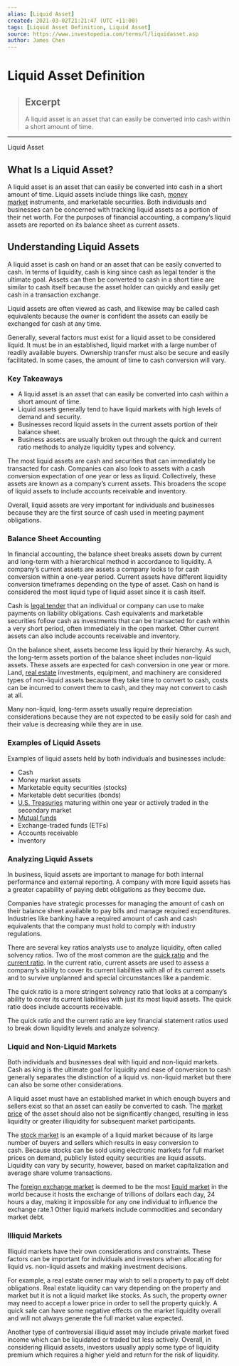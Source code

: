 ```yaml
---
alias: [Liquid Asset]
created: 2021-03-02T21:21:47 (UTC +11:00)
tags: [Liquid Asset Definition, Liquid Asset]
source: https://www.investopedia.com/terms/l/liquidasset.asp
author: James Chen
---
```


# Liquid Asset Definition

> ## Excerpt
> A liquid asset is an asset that can easily be converted into cash within a short amount of time.

---

Liquid Asset
## What Is a Liquid Asset?

A liquid asset is an asset that can easily be converted into cash in a short amount of time. Liquid assets include things like cash, [money market](https://www.investopedia.com/terms/m/moneymarket.asp) instruments, and marketable securities. Both individuals and businesses can be concerned with tracking liquid assets as a portion of their net worth. For the purposes of financial accounting, a company’s liquid assets are reported on its balance sheet as current assets.

## Understanding Liquid Assets

A liquid asset is cash on hand or an asset that can be easily converted to cash. In terms of liquidity, cash is king since cash as legal tender is the ultimate goal. Assets can then be converted to cash in a short time are similar to cash itself because the asset holder can quickly and easily get cash in a transaction exchange.

Liquid assets are often viewed as cash, and likewise may be called cash equivalents because the owner is confident the assets can easily be exchanged for cash at any time.

Generally, several factors must exist for a liquid asset to be considered liquid. It must be in an established, liquid market with a large number of readily available buyers. Ownership transfer must also be secure and easily facilitated. In some cases, the amount of time to cash conversion will vary.

### Key Takeaways

-   A liquid asset is an asset that can easily be converted into cash within a short amount of time.
-   Liquid assets generally tend to have liquid markets with high levels of demand and security.
-   Businesses record liquid assets in the current assets portion of their balance sheet.
-   Business assets are usually broken out through the quick and current ratio methods to analyze liquidity types and solvency.

The most liquid assets are cash and securities that can immediately be transacted for cash. Companies can also look to assets with a cash conversion expectation of one year or less as liquid. Collectively, these assets are known as a company’s current assets. This broadens the scope of liquid assets to include accounts receivable and inventory.

Overall, liquid assets are very important for individuals and businesses because they are the first source of cash used in meeting payment obligations.

### Balance Sheet Accounting

In financial accounting, the balance sheet breaks assets down by current and long-term with a hierarchical method in accordance to liquidity. A company’s current assets are assets a company looks to for cash conversion within a one-year period. Current assets have different liquidity conversion timeframes depending on the type of asset. Cash on hand is considered the most liquid type of liquid asset since it is cash itself.

Cash is [legal tender](https://www.investopedia.com/terms/l/legal-tender.asp) that an individual or company can use to make payments on liability obligations. Cash equivalents and marketable securities follow cash as investments that can be transacted for cash within a very short period, often immediately in the open market. Other current assets can also include accounts receivable and inventory.

On the balance sheet, assets become less liquid by their hierarchy. As such, the long-term assets portion of the balance sheet includes non-liquid assets. These assets are expected for cash conversion in one year or more. Land, [real estate](https://www.investopedia.com/terms/r/realestate.asp) investments, equipment, and machinery are considered types of non-liquid assets because they take time to convert to cash, costs can be incurred to convert them to cash, and they may not convert to cash at all.

Many non-liquid, long-term assets usually require depreciation considerations because they are not expected to be easily sold for cash and their value is decreasing while they are in use.

### Examples of Liquid Assets

Examples of liquid assets held by both individuals and businesses include:

-   Cash
-   Money market assets
-   Marketable equity securities (stocks)
-   Marketable debt securities (bonds)
-   [U.S. Treasuries](https://www.investopedia.com/terms/t/treasurybond.asp) maturing within one year or actively traded in the secondary market
-   [Mutual funds](https://www.investopedia.com/terms/m/mutualfund.asp)
-   Exchange-traded funds (ETFs)
-   Accounts receivable
-   Inventory

### Analyzing Liquid Assets

In business, liquid assets are important to manage for both internal performance and external reporting. A company with more liquid assets has a greater capability of paying debt obligations as they become due.

Companies have strategic processes for managing the amount of cash on their balance sheet available to pay bills and manage required expenditures. Industries like banking have a required amount of cash and cash equivalents that the company must hold to comply with industry regulations.

There are several key ratios analysts use to analyze liquidity, often called solvency ratios. Two of the most common are the [quick ratio](https://www.investopedia.com/terms/q/quickratio.asp) and the [current ratio](https://www.investopedia.com/terms/c/currentratio.asp). In the current ratio, current assets are used to assess a company’s ability to cover its current liabilities with all of its current assets and to survive unplanned and special circumstances like a pandemic.

The quick ratio is a more stringent solvency ratio that looks at a company’s ability to cover its current liabilities with just its most liquid assets. The quick ratio does include accounts receivable.

The quick ratio and the current ratio are key financial statement ratios used to break down liquidity levels and analyze solvency.

### Liquid and Non-Liquid Markets

Both individuals and businesses deal with liquid and non-liquid markets. Cash as king is the ultimate goal for liquidity and ease of conversion to cash generally separates the distinction of a liquid vs. non-liquid market but there can also be some other considerations.

A liquid asset must have an established market in which enough buyers and sellers exist so that an asset can easily be converted to cash. The [market price](https://www.investopedia.com/terms/m/market-price.asp) of the asset should also not be significantly changed, resulting in less liquidity or greater illiquidity for subsequent market participants.

The [stock market](https://www.investopedia.com/terms/s/stockmarket.asp) is an example of a liquid market because of its large number of buyers and sellers which results in easy conversion to cash. Because stocks can be sold using electronic markets for full market prices on demand, publicly listed equity securities are liquid assets. Liquidity can vary by security, however, based on market capitalization and average share volume transactions.

The [foreign exchange market](https://www.investopedia.com/terms/forex/f/foreign-exchange-markets.asp) is deemed to be the most [liquid market](https://www.investopedia.com/terms/l/liquidmarket.asp) in the world because it hosts the exchange of trillions of dollars each day, 24 hours a day, making it impossible for any one individual to influence the exchange rate.1 Other liquid markets include commodities and secondary market debt.

### Illiquid Markets

Illiquid markets have their own considerations and constraints. These factors can be important for individuals and investors when allocating for liquid vs. non-liquid assets and making investment decisions.

For example, a real estate owner may wish to sell a property to pay off debt obligations. Real estate liquidity can vary depending on the property and market but it is not a liquid market like stocks. As such, the property owner may need to accept a lower price in order to sell the property quickly. A quick sale can have some negative effects on the market liquidity overall and will not always generate the full market value expected.

Another type of controversial illiquid asset may include private market fixed income which can be liquidated or traded but less actively. Overall, in considering illiquid assets, investors usually apply some type of liquidity premium which requires a higher yield and return for the risk of liquidity.
